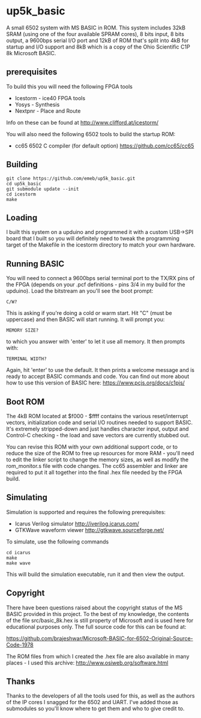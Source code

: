 # up5k_basic
A small 6502 system with MS BASIC in ROM. This system
includes 32kB SRAM (using one of the four available SPRAM cores), 8 bits
input, 8 bits output, a 9600bps serial I/O port and 12kB of ROM that's
split into 4kB for startup and I/O support and 8kB which is a copy of the
Ohio Scientific C1P 8k Microsoft BASIC.

## prerequisites
To build this you will need the following FPGA tools

* Icestorm - ice40 FPGA tools
* Yosys - Synthesis
* Nextpnr - Place and Route

Info on these can be found at http://www.clifford.at/icestorm/

You will also need the following 6502 tools to build the startup ROM:

* cc65 6502 C compiler (for default option) https://github.com/cc65/cc65

## Building

	git clone https://github.com/emeb/up5k_basic.git
	cd up5k_basic
	git submodule update --init
	cd icestorm
	make

## Loading

I built this system on a upduino and programmed it with a custom USB->SPI
board that I built so you will definitely need to tweak the programming
target of the Makefile in the icestorm directory to match your own hardware.

## Running BASIC

You will need to connect a 9600bps serial terminal port to the TX/RX pins of
the FPGA (depends on your .pcf definitions - pins 3/4 in my build for the
upduino). Load the bitstream an you'll see the boot prompt:

    C/W?

This is asking if you're doing a cold or warm start. Hit "C" (must be
uppercase) and then BASIC will start running. It will prompt you:

    MEMORY SIZE?

to which you answer with 'enter' to let it use all memory. It then prompts
with:

    TERMINAL WIDTH?

Again, hit 'enter' to use the default. It then prints a welcome message and
is ready to accept BASIC commands and code. You can find out more about
how to use this version of BASIC here: https://www.pcjs.org/docs/c1pjs/

## Boot ROM

The 4kB ROM located at $f000 - $ffff contains the various reset/interrupt
vectors, initialization code and serial I/O routines needed to support
BASIC. It's extremely stripped-down and just handles character input, output
and Control-C checking - the load and save vectors are currently stubbed out.

You can revise this ROM with your own additional support code, or to reduce the
size of the ROM to free up resources for more RAM - you'll need to edit the
linker script to change the memory sizes, as well as modify the rom_monitor.s
file with code changes. The cc65 assembler and linker are required to put it
all together into the final .hex file needed by the FPGA build.

## Simulating

Simulation is supported and requires the following prerequisites:

* Icarus Verilog simulator http://iverilog.icarus.com/
* GTKWave waveform viewer http://gtkwave.sourceforge.net/

To simulate, use the following commands

	cd icarus
	make
	make wave

This will build the simulation executable, run it and then view the output.

## Copyright

There have been questions raised about the copyright status of the MS BASIC
provided in this project. To the best of my knowledge, the contents of the file
src/basic_8k.hex is still property of Microsoft and is used here for educational
purposes only. The full source code for this can be found at:

https://github.com/brajeshwar/Microsoft-BASIC-for-6502-Original-Source-Code-1978

The ROM files from which I created the .hex file are also available in many
places - I used this archive: http://www.osiweb.org/software.html

## Thanks

Thanks to the developers of all the tools used for this, as well as the authors
of the IP cores I snagged for the 6502 and UART. I've added those as submodules
so you'll know where to get them and who to give credit to.
